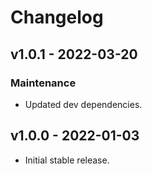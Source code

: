 # Changelog

## v1.0.1 - 2022-03-20

### Maintenance

- Updated dev dependencies.

## v1.0.0 - 2022-01-03

- Initial stable release.
